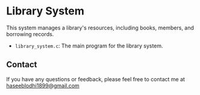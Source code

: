 # Library System

This system manages a library's resources, including books, members, and borrowing records.

*   `library_system.c`: The main program for the library system.

## Contact

If you have any questions or feedback, please feel free to contact me at haseeblodhi1899@gmail.com